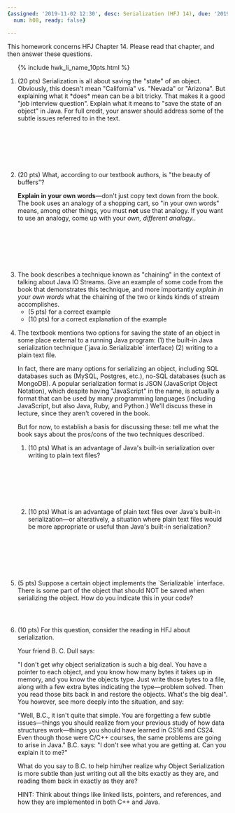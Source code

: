 ```yaml
---
{assigned: '2019-11-02 12:30', desc: Serialization (HFJ 14), due: '2019-11-05 19:50',
  num: h08, ready: false}

---
```


This homework concerns <span data-hfj="14">HFJ Chapter 14</span>.
Please read that chapter, and then answer these questions.

<ol>

{% include hwk_li_name_10pts.html %}

<li style="margin-bottom:8em;" markdown="1"> (20 pts) Serialization is all about
saving the "state" of an object.   Obviously, this doesn't mean "California" vs. "Nevada" or "Arizona".   But explaining what it *does* mean can be a bit
tricky.   That makes it a good "job interview question".   Explain what
it means to "save the state of an object" in Java.    For full credit, your
answer should address some of the subtle issues referred to in the text.

</li>



<li style="margin-bottom:8em;" markdown="1"> (20 pts) What, according to our textbook authors, is "the beauty of buffers"?

<b>Explain in your own words</b>&mdash;don't just copy text down from the book.  The book uses an analogy of a shopping cart, so "in your own words" means, among other things, you must <b>not</b> use that analogy.  If you want to use an analogy, come up with your <em>own, different analogy.</em>.


</li>


<li style="margin-bottom:1em;" markdown="1" > The book describes a technique known as "chaining" in the context of talking about Java IO Streams.  Give an example of some code from the book that demonstrates this technique, and more importantly <em>explain in your own words</em> what the chaining of the two or kinds kinds of stream accomplishes.

<ul>
 <li> (5 pts) for a correct example
 </li>
 <li> (10 pts) for a correct explanation of the example
 </li>
</ul>
<div class="pagebreak"></div>
</li>


<li style="margin-bottom:1em;" markdown="1"> The textbook mentions two options for saving the state of an object in some place external to a running Java program: (1) the built-in Java serialization technique (`java.io.Serializable` interface) (2) writing to a plain text file.

In fact, there are many options for serializing an object, including SQL databases such as (MySQL, Postgres, etc.), no-SQL databases (such as MongoDB).   A popular serialization format is JSON (JavaScript Object Notation), which despite having "JavaScript" in the name, is actually a format that can be used by many programming languages (including JavaScript, but also Java, Ruby, and Python.)
We'll discuss these in lecture, since they aren't covered in the book.

But for now, to establish a basis for discussing these: tell me what the book says about the pros/cons of the two techniques described.

  <ol>
  <li  style="margin-bottom:8em;"> (10 pts) What is an advantage of Java's built-in serialization over writing to plain text files?
  </li>
    <li  style="margin-bottom:8em;"> (10 pts) What is an advantage of plain text files over Java's built-in serialization&mdash;or alteratively, a situation where plain text files would be more appropriate or useful than Java's built-in serialization?
    </li>

  </ol>
</li>


<li style="margin-bottom:4em;" markdown="1"> (5 pts) Suppose a certain
object implements the `Serializable` interface.  There is some part of
the object that should NOT be saved when serializing the object. How
do you indicate this in your code?
</li>

<li style="margin-bottom:12em;"> (10 pts) For this question, consider
the reading in HFJ about serialization.

Your friend B. C. Dull says:

"I don't get why object serialization is such a big deal. You have a
pointer to each object, and you know how many bytes it takes up in
memory, and you know the objects type. Just write those bytes to a
file, along with a few extra bytes indicating the type—problem
solved. Then you read those bits back in and restore the
objects. What's the big deal".  You however, see more deeply into the
situation, and say:

"Well, B.C., it isn't quite that simple. You are forgetting a few
subtle issues—things you should realize from your previous study of
how data structures work—things you should have learned in CS16 and
CS24. Even though those were C/C++ courses, the same problems are
going to arise in Java."  B.C. says: "I don't see what you are getting
at. Can you explain it to me?"

What do you say to B.C. to help him/her realize why Object
Serialization is more subtle than just writing out all the bits
exactly as they are, and reading them back in exactly as they are?

HINT: Think about things like linked lists, pointers, and references,
and how they are implemented in both C++ and Java.

</li>

</ol>

<div style="display:none">
http://UCSB-CS56-F18.github.io/hwk/h08
</div>




